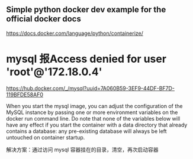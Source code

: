## Simple python docker dev example for the official docker docs
https://docs.docker.com/language/python/containerize/


# mysql 报Access denied for user 'root'@'172.18.0.4'
https://hub.docker.com/_/mysql?uuid=7A060B59-3EF9-44DF-BF7D-119BFDE58AF0

When you start the mysql image, you can adjust the configuration of the MySQL instance by passing one or more environment variables on the docker run command line. Do note that none of the variables below will have any effect if you start the container with a data directory that already contains a database: any pre-existing database will always be left untouched on container startup.

解决方案：通过访问 mysql 容器挂在的目录，清空，再次启动容器
